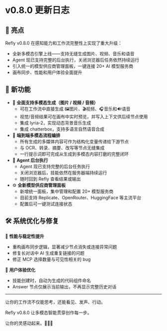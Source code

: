 # v0.8.0 更新日志

## 🌈 亮点

Refly v0.8.0 在感知能力和工作流完整性上实现了重大升级：

- 全新多模态引擎上线——支持无缝生成图片、视频、音乐和语音
- Agent 现已支持完整的后台执行，关闭浏览器后任务依然持续运行
- 引入统一的模型供应商管理面板，一键连接 20+ AI 模型服务商
- 画布同步、性能和用户体验全面提升

## 🌟 新功能

- 🎥 **全面支持多模态生成（图片 / 视频 / 音频）**
  - 可在工作流中直接生成 🖼️图片、🎬视频、🎧音乐和🔊语音
  - 视觉/音频结果可在画布中实时预览，并写入上下文供后续节点使用
  - 集成 lyria-2，实现动态背景音乐生成
  - 集成 chatterbox，支持多语言自然语音合成
- 🔁 **端到端多模态流程编排**
  - 所有生成的多媒体内容可作为结构化变量传递给下游节点
  - 与 OCR、转录、摘要、改写等节点无缝集成
  - 一行提示词即可完成从生成到多模态内容打磨的完整闭环
- 🤖 **Agent 后台执行**
  - Agent 现已支持完整的后台任务执行
  - 关闭浏览器后，技能依然在服务器端持续运行
  - 随时回到 Refly 查看结果或输出
- ⚙️ **全新模型供应商管理面板**
  - 新增统一面板，集中管理和配置 20+ 模型服务商
  - 目前支持 Replicate、OpenRouter、HuggingFace 等主流平台
  - 配置后可一键测试连接状态

## 🛠️ 系统优化与修复

🚀 **性能与稳定性提升**

- 重构画布同步逻辑，显著减少节点消失或连接异常问题
- 修复长对话中 AI 生成重复链接的问题
- 修正 MCP 选择数量与可见性相关的 bug

🌟 **用户体验优化**

- 技能创建时，自动为生成的代码组件命名
- Answer 节点仅展示当前输出，不再显示完整历史对话

---

让你的工作流不仅能思考，还能看见、发声、行动。

Refly v0.8.0 让多模态智能贯穿创作每一步。

让你的灵感动起来。🧠🎥🎶
